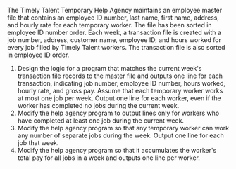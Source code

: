 The Timely Talent Temporary Help Agency maintains an employee master file that contains an employee ID number, last name, first name, address, and hourly rate for each temporary worker. The file has been sorted in employee ID number order. Each week, a transaction file is created with a job number, address, customer name, employee ID, and hours worked for every job filled by Timely Talent workers. The transaction file is also sorted in employee ID order.

1) Design the logic for a program that matches the current week's transaction file records to the master file and outputs one line for each transaction, indicating job number, employee ID number, hours worked, hourly rate, and gross pay. Assume that each temporary worker works at most one job per week. Output one line for each worker, even if the worker has completed no jobs during the current week.
2) Modify the help agency program to output lines only for workers who have completed at least one job during the current week.
3) Modify the help agency program so that any temporary worker can work any number of separate jobs during the week. Output one line for each job that week.
4) Modify the help agency program so that it accumulates the worker's total pay for all jobs in a week and outputs one line per worker.